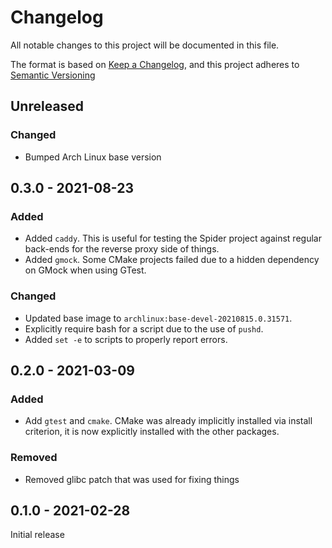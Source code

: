 # Changelog

All notable changes to this project will be documented in this file.

The format is based on [Keep a Changelog](https://keepachangelog.com/en/1.0.0/),
and this project adheres to [Semantic Versioning](https://semver.org/spec/v2.0.0.html)


## Unreleased

### Changed

- Bumped Arch Linux base version

## 0.3.0 - 2021-08-23

### Added

- Added `caddy`. This is useful for testing the Spider project against regular back-ends for the reverse proxy side of things.
- Added `gmock`. Some CMake projects failed due to a hidden dependency on GMock when using GTest.

### Changed

- Updated base image to `archlinux:base-devel-20210815.0.31571`.
- Explicitly require bash for a script due to the use of `pushd`.
- Added `set -e` to scripts to properly report errors.

## 0.2.0 - 2021-03-09
### Added

- Add `gtest` and `cmake`. CMake was already implicitly installed via install criterion, it is now explicitly installed with the other packages.

### Removed

- Removed glibc patch that was used for fixing things

## 0.1.0 - 2021-02-28

Initial release
